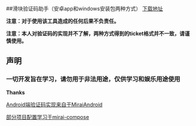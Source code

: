 ##滑块验证码助手（安卓app和windows安装包两种方式）
[下载地址](https://github.com/kr5317/SliderHelper/releases)

**注意：对于使用该工具造成的任何后果不负责任。**

**注意：本人对验证码的实现并不了解，两种方式得到的ticket格式并不一致，请谨慎使用。**

## 声明

### 一切开发旨在学习，请勿用于非法用途，仅供学习和娱乐用途使用

**Thanks**

[Android端验证码实现来自于MiraiAndroid](https://github.com/mzdluo123/MiraiAndroid)

[部分项目配置学习于mirai-compose](https://github.com/sonder-joker/mirai-compose)
